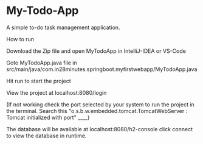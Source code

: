 # My-Todo-App
A simple to-do task management application.

How to run

Download the Zip file and open MyTodoApp in IntelliJ-IDEA or VS-Code

Goto MyTodoApp.java file in src/main/java/com.in28minutes.springboot.myfirstwebapp/MyTodoApp.java

Hit run to start the project

View the project at localhost:8080/login

(If not working check the port selected by your system to run the project in the terminal. Search this "o.s.b.w.embedded.tomcat.TomcatWebServer : Tomcat initialized with port" ____)

The database will be available at localhost:8080/h2-console  click connect to view the database in runtime.
